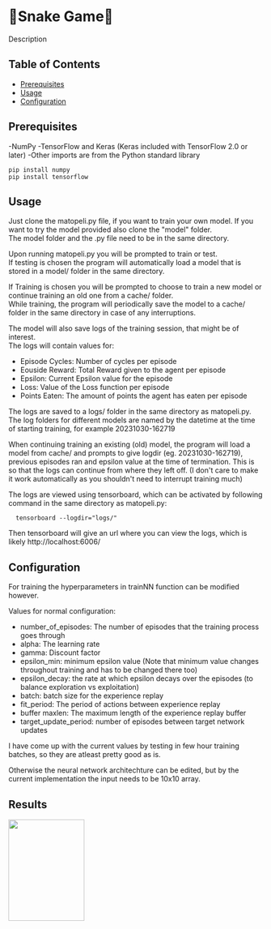 #  🐍Snake Game🐍

Description

## Table of Contents
  - [Prerequisites](#prerequisites)
  - [Usage](#usage)
  - [Configuration](#configuration)

## Prerequisites

-NumPy
-TensorFlow and Keras (Keras included with TensorFlow 2.0 or later)
-Other imports are from the Python standard library

    pip install numpy
    pip install tensorflow

## Usage

  Just clone the matopeli.py file, if you want to train your own model. If you want to try the model provided also clone the "model" folder.<br>
  The model folder and the .py file need to be in the same directory.

  Upon running matopeli.py you will be prompted to train or test.<br>
  If testing is chosen the program will automatically load a model that is stored in a model/ folder in the same directory.

  If Training is chosen you will be prompted to choose to train a new model or continue training an old one from a cache/ folder.<br>
  While training, the program will periodically save the model to a cache/ folder in the same directory in case of any interruptions.<br>
  
  The model will also save logs of the training session, that might be of interest.<br>
  The logs will contain values for:<br>
  - Episode Cycles: Number of cycles per episode
  - Eouside Reward: Total Reward given to the agent per episode
  - Epsilon: Current Epsilon value for the episode
  - Loss: Value of the Loss function per episode
  - Points Eaten: The amount of points the agent has eaten per episode<br>
  
  The logs are saved to a logs/ folder in the same directory as matopeli.py. The log folders for different models are named by the datetime at the time of starting training, for example 20231030-162719<br>
  
  When continuing training an existing (old) model, the program will load a model from cache/ and prompts to give logdir (eg. 20231030-162719), previous episodes ran and epsilon value at the time of termination. This is so that the logs can continue from where they left off. (I don't care to make it work automatically as you shouldn't need to interrupt training much)<br>
  
  The logs are viewed using tensorboard, which can be activated by following command in the same directory as matopeli.py:
  ```
    tensorboard --logdir="logs/"
  ```
  Then tensorboard will give an url where you can view the logs, which is likely http://localhost:6006/

## Configuration

  For training the hyperparameters in trainNN function can be modified however.

  Values for normal configuration:<br>
  - number_of_episodes: The number of episodes that the training process goes through
  - alpha: The learning rate
  - gamma: Discount factor
  - epsilon_min: minimum epsilon value (Note that minimum value changes throughout training and has to be changed there too)
  - epsilon_decay: the rate at which epsilon decays over the episodes (to balance exploration vs exploitation)
  - batch: batch size for the experience replay
  - fit_period: The period of actions between experience replay
  - buffer maxlen: The maximum length of the experience replay buffer
  - target_update_period: number of episodes between target network updates

  I have come up with the current values by testing in few hour training batches, so they are atleast pretty good as is.

  Otherwise the neural network architechture can be edited, but by the current implementation the input needs to be 10x10 array.

## Results

<img src="media/test.gif" width="150" height ="200">

  


    
  
  

  
